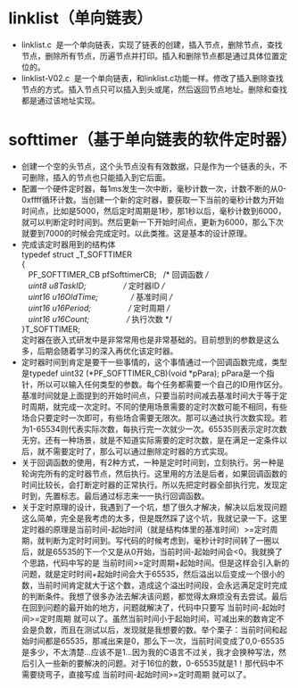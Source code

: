 # linklist（单向链表）
- linklist.c  是一个单向链表，实现了链表的创建，插入节点，删除节点，查找节点，删除所有节点，历遍节点并打印。插入和删除节点都是通过具体位置定位的。
- linklist-V02.c  是一个单向链表，和linklist.c功能一样。修改了插入删除查找节点的方式。插入节点只可以插入到头或尾，然后返回节点地址。删除和查找都是通过该地址实现。
# softtimer（基于单向链表的软件定时器）
- 创建一个空的头节点，这个头节点没有有效数据，只是作为一个链表的头，不可删除，插入的节点也只能插入到它后面。  
- 配置一个硬件定时器，每1ms发生一次中断，毫秒计数一次，计数不断的从0-0xffff循环计数。当创建一个新的定时器，要获取一下当前的毫秒计数为开始时间点，比如是5000，然后定时周期是1秒，那1秒以后，毫秒计数到6000，就可以判断定时时间到。然后更新一下开始时间点，更新为6000，那么下次就要到7000的时候会完成定时。以此类推。这是基本的设计原理。  
- 完成该定时器用到的结构体  
typedef struct _T_SOFTTIMER  
{  
    PF_SOFTTIMER_CB pfSofttimerCB;    /* 回调函数 */  
    uint8  u8TaskID;                  /* 定时器ID */  
    uint16 u16OldTime;                /* 基准时间 */  
    uint16 u16Period;                 /* 定时周期 */  
    uint16 u16Count;                  /* 执行次数 */  
}T_SOFTTIMER;  
定时器在嵌入式研发中是非常常用也是非常基础的。目前想到的参数是这么多，后期会随着学习的深入再优化该定时器。  
- 定时器时间到肯定是要干一些事情的，这个事情通过一个回调函数完成，类型是typedef uint32 (*PF_SOFTTIMER_CB)(void *pPara); pPara是一个指针，所以可以输入任何类型的参数。每个任务都需要一个自己的ID用作区分。基准时间就是上面提到的开始时间点，只要当前时间减去基准时间大于等于定时周期，就完成一次定时。不同的使用场景需要的定时次数可能不相同，有些场合只要定时一次即可，有些场合需要无限次。那可以通过执行次数实现。若为1-65534则代表实际次数，每执行完一次就少一次。65535则表示定时次数无穷。还有一种场景，就是不知道实际需要的定时次数，是在满足一定条件以后，就不需要定时了，那么可以通过删除定时器的方式实现。  
- 关于回调函数的使用，有2种方式，一种是定时时间到，立刻执行。另一种是轮询完所有的定时器节点，然后执行。这里用的方法是后者，如果回调函数的时间比较长，会打断定时器的正常执行。所以先把定时器全部执行完，发现定时到，先置标志。最后通过标志来一一执行回调函数。  
- 关于定时原理的设计，我遇到了一个坑，想了很久才解决，解决以后发现问题这么简单，完全是我考虑的太多，但是既然踩了这个坑，我就记录一下。这里定时器的原理是当前时间-起始时间（就是结构体里的基准时间）>=定时周期，就判断为定时时间到。写代码的时候考虑到，毫秒计时时间转了一圈以后，就是65535的下一个又是从0开始，当前时间-起始时间会<0。我就换了个思路，代码中写的是 当前时间>=定时周期+起始时间。但是这样会引入新的问题，就是定时时间+起始时间会大于65535，然后溢出以后变成一个很小的数，当前时间肯定就大于这个数，造成这个溢出时间段，会永远满足定时完成的判断条件。我想了很多办法去解决该问题，都觉得太麻烦没有去尝试。最后在回到问题的最开始的地方，问题就解决了，代码中只要写 当前时间-起始时间>=定时周期 就可以了。虽然当前时间小于起始时间，可减出来的数肯定不会是负数，而且在测试以后，发现就是我想要的数。举个栗子：当前时间和起始时间都是65535，那减出来是0，那么下一次，当前时间变成了0,0-65535是多少，不太清楚...应该不是1...因为我的C语言不过关，我才会换种写法，然后引入一些新的要解决的问题。对于16位的数，0-65535就是1！那代码中不需要绕弯子，直接写成 当前时间-起始时间>=定时周期 就可以了。
